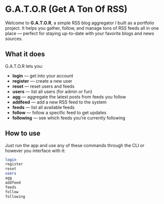# G.A.T.O.R (Get A Ton Of RSS)

Welcome to **G.A.T.O.R**, a simple RSS blog aggregator I built as a portfolio project. It helps you gather, follow, and manage tons of RSS feeds all in one place — perfect for staying up-to-date with your favorite blogs and news sources.

## What it does

G.A.T.O.R lets you:

- **login** — get into your account
- **register** — create a new user
- **reset** — reset users and feeds
- **users** — list all users (for admin or fun)
- **agg** — aggregate the latest posts from feeds you follow
- **addfeed** — add a new RSS feed to the system
- **feeds** — list all available feeds
- **follow** — follow a specific feed to get updates
- **following** — see which feeds you’re currently following

## How to use

Just run the app and use any of these commands through the CLI or however you interface with it:

```bash
login
register
reset
users
agg
addfeed
feeds
follow
following
